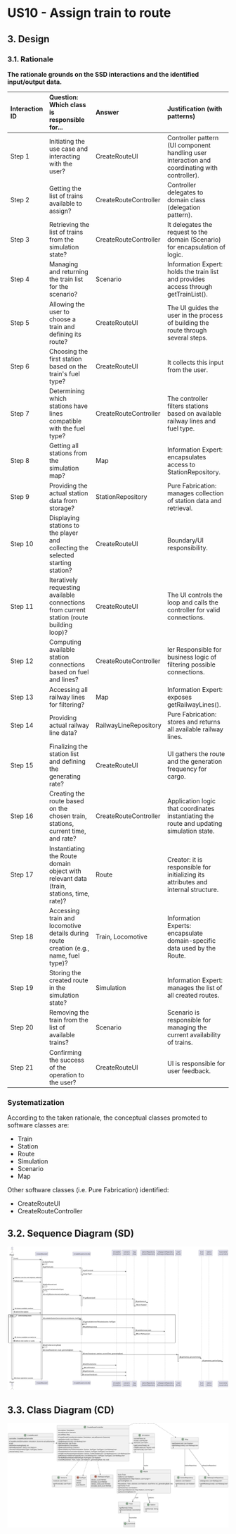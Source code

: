 # US10 - Assign train to route

## 3. Design

### 3.1. Rationale

**The rationale grounds on the SSD interactions and the identified input/output data.**


| Interaction ID | Question: Which class is responsible for... | Answer                          | Justification (with patterns)  |
|:-------------  |:--------------------- |:--------------------------------|:---------------------------- |
| Step 1  		 |				Initiating the use case and interacting with the user?			 | CreateRouteUI                   |                	Controller pattern (UI component handling user interaction and coordinating with controller).              |
| Step 2  		 |				Getting the list of trains available to assign?				 | CreateRouteController           |               Controller delegates to domain class (delegation pattern).               |
| Step 3  		 |					Retrieving the list of trains from the simulation state?			 | CreateRouteController           |                It delegates the request to the domain (Scenario) for encapsulation of logic.              |
| Step 4  		 |				Managing and returning the train list for the scenario?			 | Scenario                        |               	Information Expert: holds the train list and provides access through getTrainList().               |
| Step 5  		 |					Allowing the user to choose a train and defining its route?			 | CreateRouteUI                   |                The UI guides the user in the process of building the route through several steps.              |
| Step 6  		 |				Choosing the first station based on the train's fuel type?				 | CreateRouteUI                   |                 It collects this input from the user.             |              
| Step 7  		 |					Determining which stations have lines compatible with the fuel type?			 | CreateRouteController           |                	The controller filters stations based on available railway lines and fuel type.              |
| Step 8  		 |			Getting all stations from the simulation map?				 | Map                             |              	Information Expert: encapsulates access to StationRepository.                |
| Step 9  		 |			Providing the actual station data from storage?				 | StationRepository               |                Pure Fabrication: manages collection of station data and retrieval.              |
| Step 10  		 |					Displaying stations to the player and collecting the selected starting station?			 | CreateRouteUI                   |               Boundary/UI responsibility.               |  
| Step 11  		 |				Iteratively requesting available connections from current station (route building loop)?				 | CreateRouteUI                   |             	The UI controls the loop and calls the controller for valid connections.                 |
| Step 12  		 |			Computing available station connections based on fuel and lines?				 | CreateRouteController           |              ler	Responsible for business logic of filtering possible connections.                |
| Step 13  		 |				Accessing all railway lines for filtering?				 | Map                             |                 	Information Expert: exposes getRailwayLines().             |
| Step 14  		 |			Providing actual railway line data?				 |              RailwayLineRepository                   |               Pure Fabrication: stores and returns all available railway lines.               |
| Step 15  		 |				Finalizing the station list and defining the generating rate?				 |               CreateRouteUI                  |                 UI gathers the route and the generation frequency for cargo.             |
| Step 16  		 |				Creating the route based on the chosen train, stations, current time, and rate?				 |                 CreateRouteController                |                  Application logic that coordinates instantiating the route and updating simulation state.            |
| Step 17  		 |					Instantiating the Route domain object with relevant data (train, stations, time, rate)?			 |             Route                    |              	Creator: it is responsible for initializing its attributes and internal structure.                |
| Step 18  		 |				Accessing train and locomotive details during route creation (e.g., name, fuel type)?				 |              Train, Locomotive                   |          Information Experts: encapsulate domain-specific data used by the Route.                    |
| Step 19  		 |				Storing the created route in the simulation state?				 |               Simulation                  |            	Information Expert: manages the list of all created routes.                  |
| Step 20  		 |				Removing the train from the list of available trains?			 |                    Scenario             |              Scenario is responsible for managing the current availability of trains.                |
| Step 21  		 |				Confirming the success of the operation to the user?				 |               CreateRouteUI                  |             UI is responsible for user feedback.                 |

### Systematization ##

According to the taken rationale, the conceptual classes promoted to software classes are:

* Train
* Station
* Route
* Simulation
* Scenario
* Map

Other software classes (i.e. Pure Fabrication) identified:

* CreateRouteUI
* CreateRouteController

## 3.2. Sequence Diagram (SD)

![US10-SD](svg/US10-SD-full.svg)

## 3.3. Class Diagram (CD)

![US10-CD](svg/US10-CD.svg)